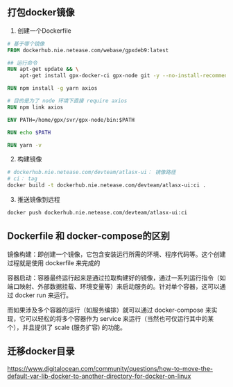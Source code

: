 ## 打包docker镜像
1. 创建一个Dockerfile
```dockerfile
# 基于哪个镜像
FROM dockerhub.nie.netease.com/webase/gpxdeb9:latest

## 运行命令
RUN apt-get update && \
    apt-get install gpx-docker-ci gpx-node git -y --no-install-recommends

RUN npm install -g yarn axios

# 目的是为了 node 环境下直接 require axios
RUN npm link axios

ENV PATH=/home/gpx/svr/gpx-node/bin:$PATH

RUN echo $PATH

RUN yarn -v
```

2. 构建镜像
```bash
# dockerhub.nie.netease.com/devteam/atlasx-ui： 镜像路径
# ci： tag
docker build -t dockerhub.nie.netease.com/devteam/atlasx-ui:ci .
```

3. 推送镜像到远程
```bash
docker push dockerhub.nie.netease.com/devteam/atlasx-ui:ci
```

## Dockerfile 和 docker-compose的区别
镜像构建：即创建一个镜像，它包含安装运行所需的环境、程序代码等。这个创建过程就是使用 dockerfile 来完成的

容器启动：容器最终运行起来是通过拉取构建好的镜像，通过一系列运行指令（如端口映射、外部数据挂载、环境变量等）来启动服务的。针对单个容器，这可以通过 docker run 来运行。

而如果涉及多个容器的运行（如服务编排）就可以通过 docker-compose 来实现，它可以轻松的将多个容器作为 service 来运行（当然也可仅运行其中的某个），并且提供了 scale (服务扩容) 的功能。

## 迁移docker目录
https://www.digitalocean.com/community/questions/how-to-move-the-default-var-lib-docker-to-another-directory-for-docker-on-linux